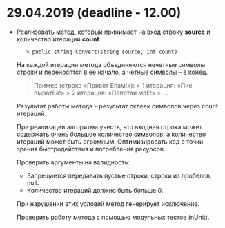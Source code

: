 # 29.04.2019 (deadline - 12.00)

- Реализовать метод, который принимает на вход строку **source** и количество итераций **count**.

         > public string Convert(string source, int count)

  На каждой итерации метода объединяются нечетные символы строки и переносятся в ее начало, а четные символы – в конец.
  
  > Пример (строка «Привет Епам!»):
         > 1 итерация:  «Пие пмрвтЕа!»
         > 2 итерация: «Пепртаи мвЕ!»
         > ...

   Результат работы метода – результат склеек символов через count итераций.

   При реализации алгоритма учесть, что входная строка может содержать очень большое количество символов, а количество итераций может быть огромным. Оптимизировать код с точки зрения быстродействия и потребления ресурсов.

   Проверить аргументы на валидность:
   - Запрещается передавать пустые строки, строки из пробелов, null.
   - Количество итераций должно быть больше 0.

   При нарушении этих условий метод генерирует исключение.

   Проверить работу метода с помощью модульных тестов (nUnit).
